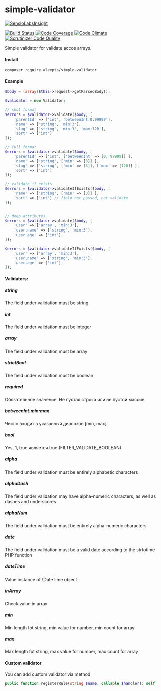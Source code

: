 # simple-validator

[![SensioLabsInsight](https://insight.sensiolabs.com/projects/de0407d9-12fe-4d3d-a688-9b29b10a0e46/big.png)](https://insight.sensiolabs.com/projects/de0407d9-12fe-4d3d-a688-9b29b10a0e46)

[![Build Status](https://travis-ci.org/alexpts/simple-validator.svg?branch=master)](https://travis-ci.org/alexpts/simple-validator)
[![Code Coverage](https://scrutinizer-ci.com/g/alexpts/simple-validator/badges/coverage.png?b=master)](https://scrutinizer-ci.com/g/alexpts/simple-validator/?branch=master)
[![Code Climate](https://codeclimate.com/github/alexpts/simple-validator/badges/gpa.svg)](https://codeclimate.com/github/alexpts/simple-validator)
[![Scrutinizer Code Quality](https://scrutinizer-ci.com/g/alexpts/simple-validator/badges/quality-score.png?b=master)](https://scrutinizer-ci.com/g/alexpts/simple-validator/?branch=master)

Simple validator for validate accos arrays.

#### Install
`composer require alexpts/simple-validator`

#### Example

```php
$body = (array)$this->request->getParsedBody();

$validator = new Validator;

// shot format
$errors = $validator->validate($body, [
    'parentId' => ['int', 'betweenInt:0:99999'],
    'name' => ['string', 'min:3'],
    'slug' => ['string', 'min:3', 'max:120'],
    'sort' => ['int']
]);

// full format
$errors = $validator->validate($body, [
    'parentId' => ['int', ['betweenInt' => [0, 99999]] ],
    'name' => ['string', ['min' => [3]] ],
    'slug' => ['string', ['min' => [3]], ['max' => [120]] ],
    'sort' => ['int']
]);

// validate if exists
$errors = $validator->validateIfExists($body, [
    'name' => ['string', ['min' => [3]] ],
    'sort' => ['int'] // field not passed, not validate
]);


// deep attributes
$errors = $validator->validate($body, [
    'user' => ['array', 'min:3'],
    'user.name' => ['string', 'min:3'],
    'user.age' => ['int'],
]);

$errors = $validator->validateIfExists($body, [
    'user' => ['array', 'min:3'],
    'user.name' => ['string', 'min:3'],
    'user.age' => ['int'],
]);

```


#### Validators:

##### string
The field under validation must be string

##### int
The field under validation must be integer

##### array
The field under validation must be array

##### strictBool
The field under validation must be boolean

##### required
Обязательное значение. Не пустая строка или не пустой массив

##### betweenInt:min:max
Чиcло входит в указанный диапозон [min, max]

##### bool
Yes, 1, true является true (FILTER_VALIDATE_BOOLEAN)

##### alpha
The field under validation must be entirely alphabetic characters

##### alphaDash
The field under validation may have alpha-numeric characters, as well as dashes and underscores

##### alphaNum
The field under validation must be entirely alpha-numeric characters

##### date
The field under validation must be a valid date according to the strtotime PHP function

##### dateTime
Value instance of \DateTime object

##### inArray
Check value in array

##### min
Min length fot string, min value for number, min count for array

##### max
Max length fot string, max value for number, max count for array

#### Custom validator
You can add custom validator via method

```php
public function registerRule(string $name, callable $handler): self
```
